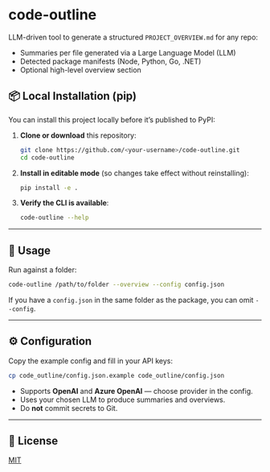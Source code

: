 # code-outline

LLM-driven tool to generate a structured `PROJECT_OVERVIEW.md` for any repo:
- Summaries per file generated via a Large Language Model (LLM)
- Detected package manifests (Node, Python, Go, .NET)
- Optional high-level overview section

## 📦 Local Installation (pip)

You can install this project locally before it’s published to PyPI:

1. **Clone or download** this repository:
   ```bash
   git clone https://github.com/<your-username>/code-outline.git
   cd code-outline
   ```

2. **Install in editable mode** (so changes take effect without reinstalling):
   ```bash
   pip install -e .
   ```

3. **Verify the CLI is available**:
   ```bash
   code-outline --help
   ```

---

## 🚀 Usage

Run against a folder:
```bash
code-outline /path/to/folder --overview --config config.json
```

If you have a `config.json` in the same folder as the package, you can omit `--config`.

---

## ⚙️ Configuration

Copy the example config and fill in your API keys:
```bash
cp code_outline/config.json.example code_outline/config.json
```

- Supports **OpenAI** and **Azure OpenAI** — choose provider in the config.
- Uses your chosen LLM to produce summaries and overviews.
- Do **not** commit secrets to Git.

---

## 📄 License

[MIT](LICENSE)
